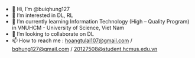 - 👋 Hi, I’m @buiqhung127
- 👀 I’m interested in DL, RL
- 🌱 I’m currently learning Information Technology (High – Quality Program) in VNUHCM - University of Science, Viet Nam
- 💞️ I’m looking to collaborate on DL
- 📫 How to reach me : hoangtulai107@gmail.com / bqhung127@gmail.com / 20127508@student.hcmus.edu.vn

<!---
buiqhung127/buiqhung127 is a ✨ special ✨ repository because its `README.md` (this file) appears on your GitHub profile.
You can click the Preview link to take a look at your changes.
--->
